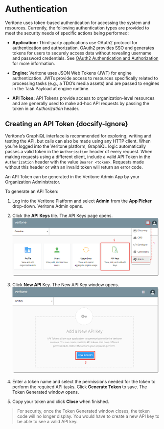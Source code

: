 # Authentication

Veritone uses token-based authentication for accessing the system and resources. Currently, the following authentication types are provided to meet the security needs of specific actions being performed:

* **Application:** Third-party applications use OAuth2 protocol for authentication and authorization. OAuth2 provides SSO and generates tokens for users to securely access data without revealing username and password credentials. See [OAuth2 Authentication and Authorization](/developer/applications/oauth) for more information.

* **Engine:** Veritone uses JSON Web Tokens (JWT) for engine authentication. JWTs provide access to resources specifically related to processing tasks (e.g., a TDO’s media assets) and are passed to engines in the Task Payload at engine runtime.

* **API Token:** API Tokens provide access to organization-level resources and are generally used to make ad-hoc API requests by passing the token in an *Authorization* header.

## Creating an API Token {docsify-ignore}

Veritone’s GraphiQL interface is recommended for exploring, writing and testing the API, but calls can also be made using any HTTP client.
When you’re logged into the Veritone platform, GraphiQL logic automatically passes a valid token in the `Authorization` header of every request.
When making requests using a different client, include a valid API Token in the `Authorization` header with the value `Bearer <token>`.
Requests made without this header or with an invalid token will return an error code.

An API Token can be generated in the Veritone Admin App by your Organization Administrator.

To generate an API Token:

1. Log into the Veritone Platform and select **Admin** from the **App Picker** drop-down.
Veritone Admin opens.

2. Click the **API Keys** tile.
The API Keys page opens.
![Get API Token](Get-API-Token-1.png)

3. Click **New API** Key.
The New API Key window opens.
![Get API Token](Get-API-Token-2.png)

4. Enter a token name and select the permissions needed for the token to perform the required API tasks.
Click **Generate Token** to save.
The Token Generated window opens.

5. Copy your token and click **Close** when finished.

> For security, once the Token Generated window closes, the token code will no longer display.
You would have to create a new API key to be able to see a valid API key.
